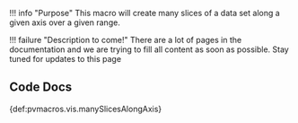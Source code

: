 !!! info "Purpose"
    This macro will create many slices of a data set along a given axis over a given range.

!!! failure "Description to come!"
    There are a lot of pages in the documentation and we are trying to fill all content as soon as possible. Stay tuned for updates to this page

## Code Docs

{def:pvmacros.vis.manySlicesAlongAxis}
